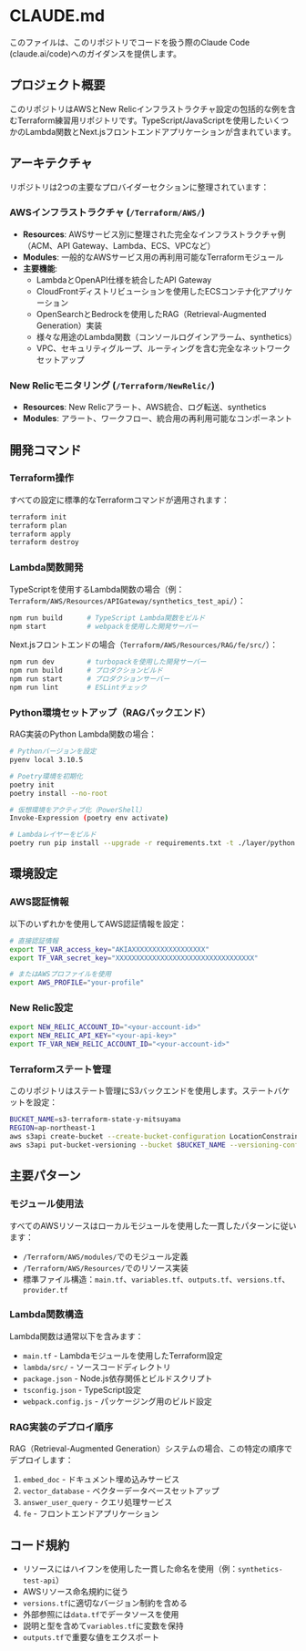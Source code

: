 # CLAUDE.md

このファイルは、このリポジトリでコードを扱う際のClaude Code (claude.ai/code)へのガイダンスを提供します。

## プロジェクト概要

このリポジトリはAWSとNew Relicインフラストラクチャ設定の包括的な例を含むTerraform練習用リポジトリです。TypeScript/JavaScriptを使用したいくつかのLambda関数とNext.jsフロントエンドアプリケーションが含まれています。

## アーキテクチャ

リポジトリは2つの主要なプロバイダーセクションに整理されています：

### AWSインフラストラクチャ (`/Terraform/AWS/`)
- **Resources**: AWSサービス別に整理された完全なインフラストラクチャ例（ACM、API Gateway、Lambda、ECS、VPCなど）
- **Modules**: 一般的なAWSサービス用の再利用可能なTerraformモジュール
- **主要機能**:
  - LambdaとOpenAPI仕様を統合したAPI Gateway
  - CloudFrontディストリビューションを使用したECSコンテナ化アプリケーション
  - OpenSearchとBedrockを使用したRAG（Retrieval-Augmented Generation）実装
  - 様々な用途のLambda関数（コンソールログインアラーム、synthetics）
  - VPC、セキュリティグループ、ルーティングを含む完全なネットワークセットアップ

### New Relicモニタリング (`/Terraform/NewRelic/`)
- **Resources**: New Relicアラート、AWS統合、ログ転送、synthetics
- **Modules**: アラート、ワークフロー、統合用の再利用可能なコンポーネント

## 開発コマンド

### Terraform操作
すべての設定に標準的なTerraformコマンドが適用されます：
```bash
terraform init
terraform plan
terraform apply
terraform destroy
```

### Lambda関数開発
TypeScriptを使用するLambda関数の場合（例：`Terraform/AWS/Resources/APIGateway/synthetics_test_api/`）：
```bash
npm run build      # TypeScript Lambda関数をビルド
npm start          # webpackを使用した開発サーバー
```

Next.jsフロントエンドの場合（`Terraform/AWS/Resources/RAG/fe/src/`）：
```bash
npm run dev        # turbopackを使用した開発サーバー
npm run build      # プロダクションビルド
npm run start      # プロダクションサーバー
npm run lint       # ESLintチェック
```

### Python環境セットアップ（RAGバックエンド）
RAG実装のPython Lambda関数の場合：
```bash
# Pythonバージョンを設定
pyenv local 3.10.5

# Poetry環境を初期化
poetry init
poetry install --no-root

# 仮想環境をアクティブ化（PowerShell）
Invoke-Expression (poetry env activate)

# Lambdaレイヤーをビルド
poetry run pip install --upgrade -r requirements.txt -t ./layer/python
```

## 環境設定

### AWS認証情報
以下のいずれかを使用してAWS認証情報を設定：
```bash
# 直接認証情報
export TF_VAR_access_key="AKIAXXXXXXXXXXXXXXXXXX"
export TF_VAR_secret_key="XXXXXXXXXXXXXXXXXXXXXXXXXXXXXXXXXX"

# またはAWSプロファイルを使用
export AWS_PROFILE="your-profile"
```

### New Relic設定
```bash
export NEW_RELIC_ACCOUNT_ID="<your-account-id>"
export NEW_RELIC_API_KEY="<your-api-key>"
export TF_VAR_NEW_RELIC_ACCOUNT_ID="<your-account-id>"
```

### Terraformステート管理
このリポジトリはステート管理にS3バックエンドを使用します。ステートバケットを設定：
```bash
BUCKET_NAME=s3-terraform-state-y-mitsuyama
REGION=ap-northeast-1
aws s3api create-bucket --create-bucket-configuration LocationConstraint=$REGION --bucket $BUCKET_NAME
aws s3api put-bucket-versioning --bucket $BUCKET_NAME --versioning-configuration Status=Enabled
```

## 主要パターン

### モジュール使用法
すべてのAWSリソースはローカルモジュールを使用した一貫したパターンに従います：
- `/Terraform/AWS/modules/`でのモジュール定義
- `/Terraform/AWS/Resources/`でのリソース実装
- 標準ファイル構造：`main.tf`、`variables.tf`、`outputs.tf`、`versions.tf`、`provider.tf`

### Lambda関数構造
Lambda関数は通常以下を含みます：
- `main.tf` - Lambdaモジュールを使用したTerraform設定
- `lambda/src/` - ソースコードディレクトリ
- `package.json` - Node.js依存関係とビルドスクリプト
- `tsconfig.json` - TypeScript設定
- `webpack.config.js` - パッケージング用のビルド設定

### RAG実装のデプロイ順序
RAG（Retrieval-Augmented Generation）システムの場合、この特定の順序でデプロイします：
1. `embed_doc` - ドキュメント埋め込みサービス
2. `vector_database` - ベクターデータベースセットアップ
3. `answer_user_query` - クエリ処理サービス
4. `fe` - フロントエンドアプリケーション

## コード規約

- リソースにはハイフンを使用した一貫した命名を使用（例：`synthetics-test-api`）
- AWSリソース命名規約に従う
- `versions.tf`に適切なバージョン制約を含める
- 外部参照には`data.tf`でデータソースを使用
- 説明と型を含めて`variables.tf`に変数を保持
- `outputs.tf`で重要な値をエクスポート